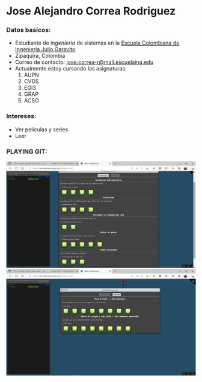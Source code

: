 # **Jose Alejandro Correa Rodriguez**

### Datos basícos:
* Estudiante de *ingenieria* de sistemas en la [Escuela Colombiana de Ingenieria Julio Garavito](https://www.escuelaing.edu.co/es/)
* Zipaquira, Colombia
* Correo de contacto: jose.correa-r@mail.escuelaing.edu
* Actualmente estoy cursando las asignaturas:
    1. AUPN
    2. CVDS
    3. EGI3
    4. GRAP
    5. ACSO
    

### Intereses:

* Ver peliculas y series
* Leer

### PLAYING GIT:
![click](img.png)
![click](imge.png)

```

